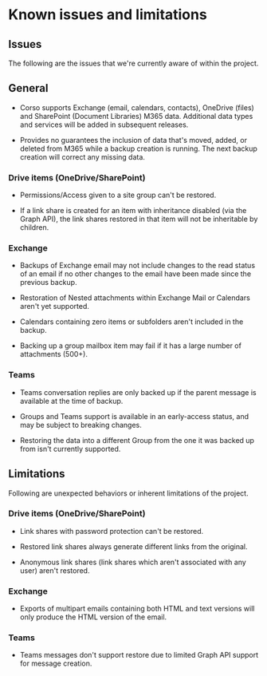 # Known issues and limitations

## Issues

The following are the issues that we're currently aware of within the project.

## General

- Corso supports Exchange (email, calendars, contacts), OneDrive (files) and SharePoint (Document Libraries) M365 data.
  Additional data types and services will be added in subsequent releases.

- Provides no guarantees the inclusion of data that's moved, added, or deleted
  from M365 while a backup creation is running.
  The next backup creation will correct any missing data.

### Drive items (OneDrive/SharePoint)

- Permissions/Access given to a site group can't be restored.

- If a link share is created for an item with inheritance disabled
  (via the Graph API), the link shares restored in that item will
  not be inheritable by children.

### Exchange

- Backups of Exchange email may not include changes to the read status of an email if no other changes
  to the email have been made since the previous backup.

- Restoration of Nested attachments within Exchange Mail or Calendars aren't yet supported.

- Calendars containing zero items or subfolders aren't included in the backup.

- Backing up a group mailbox item may fail if it has a large number of attachments (500+).

### Teams

- Teams conversation replies are only backed up if the parent message is available at the time of backup.

- Groups and Teams support is available in an early-access status, and may be subject to breaking changes.

- Restoring the data into a different Group from the one it was backed up from isn't currently supported.

## Limitations

Following are unexpected behaviors or inherent limitations of the project.

### Drive items (OneDrive/SharePoint)

- Link shares with password protection can't be restored.

- Restored link shares always generate different links from the original.

- Anonymous link shares (link shares which aren't associated with any user) aren't restored.

### Exchange

- Exports of multipart emails containing both HTML and text versions will only produce the HTML version of the email.

### Teams

- Teams messages don't support restore due to limited Graph API support for message creation.
